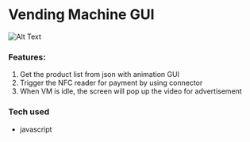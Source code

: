 # Vending Machine GUI
 
![Alt Text](https://thumbs.gfycat.com/BossyIllegalGyrfalcon-size_restricted.gif)

### Features:
1. Get the product list from json with animation GUI
2. Trigger the NFC reader for payment by using connector
3. When VM is idle, the screen will pop up the video for advertisement

### Tech used
* javascript